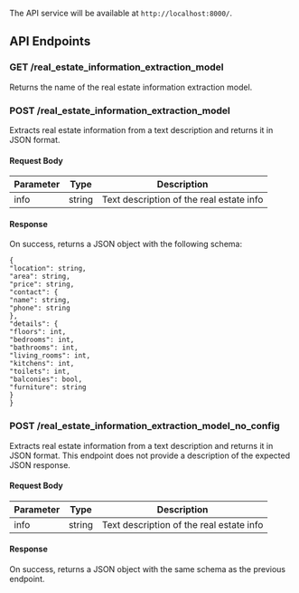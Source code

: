 
The API service will be available at `http://localhost:8000/`.

## API Endpoints

### GET /real_estate_information_extraction_model

Returns the name of the real estate information extraction model.

### POST /real_estate_information_extraction_model

Extracts real estate information from a text description and returns it in JSON format.

#### Request Body

| Parameter | Type   | Description                              |
|-----------|--------|------------------------------------------|
| info      | string | Text description of the real estate info |

#### Response

On success, returns a JSON object with the following schema:
``````
{
"location": string,
"area": string,
"price": string,
"contact": {
"name": string,
"phone": string
},
"details": {
"floors": int,
"bedrooms": int,
"bathrooms": int,
"living_rooms": int,
"kitchens": int,
"toilets": int,
"balconies": bool,
"furniture": string
}
}
``````

### POST /real_estate_information_extraction_model_no_config

Extracts real estate information from a text description and returns it in JSON format. This endpoint does not provide a description of the expected JSON response.

#### Request Body

| Parameter | Type   | Description                              |
|-----------|--------|------------------------------------------|
| info      | string | Text description of the real estate info |

#### Response

On success, returns a JSON object with the same schema as the previous endpoint.
